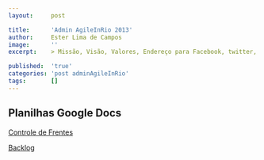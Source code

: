 ```yaml
---
layout:     post

title:      'Admin AgileInRio 2013'
author:     Ester Lima de Campos
image:      ''
excerpt:    > Missão, Visão, Valores, Endereço para Facebook, twitter, grupo no google, etc.

published:  'true'
categories: 'post adminAgileInRio'
tags:       []
---
```



## Planilhas Google Docs

[Controle de Frentes][planilha1]

[planilha1]: https://docs.google.com/spreadsheet/ccc?key=0Akey0hgStoZHdFoxaDlCMXBrSjFDNk9iYk9kRHdBNUE&usp=sharing

[Backlog][planilha2]

[planilha2]: https://docs.google.com/spreadsheet/ccc?key=0Aqnp5-3lDvH2dEI2b0ZpNmVsbG95aWk4QVRvTEhQbXc#gid=0


